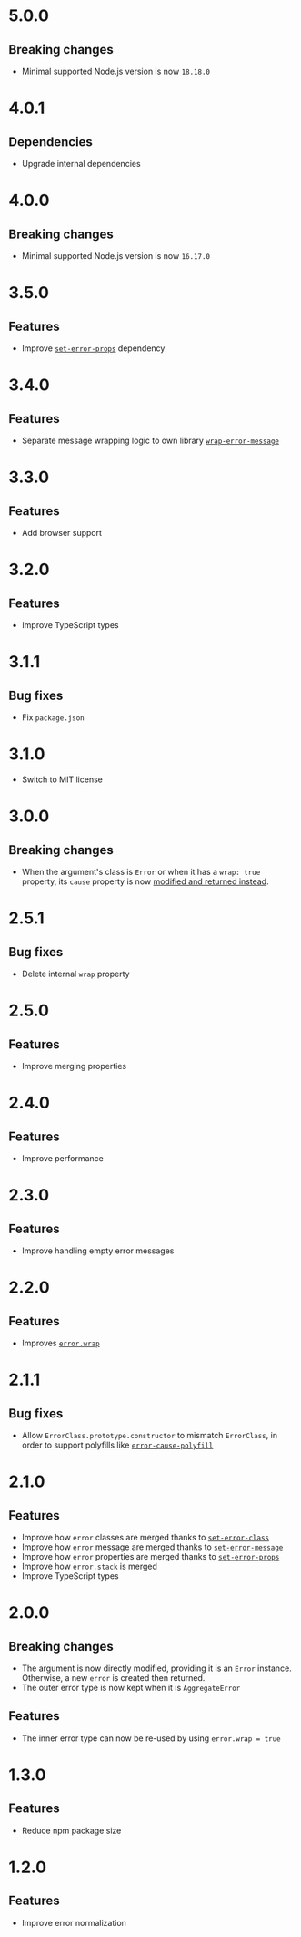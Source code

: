 # 5.0.0

## Breaking changes

- Minimal supported Node.js version is now `18.18.0`

# 4.0.1

## Dependencies

- Upgrade internal dependencies

# 4.0.0

## Breaking changes

- Minimal supported Node.js version is now `16.17.0`

# 3.5.0

## Features

- Improve [`set-error-props`](https://github.com/ehmicky/set-error-props)
  dependency

# 3.4.0

## Features

- Separate message wrapping logic to own library
  [`wrap-error-message`](https://github.com/ehmicky/wrap-error-message)

# 3.3.0

## Features

- Add browser support

# 3.2.0

## Features

- Improve TypeScript types

# 3.1.1

## Bug fixes

- Fix `package.json`

# 3.1.0

- Switch to MIT license

# 3.0.0

## Breaking changes

- When the argument's class is `Error` or when it has a `wrap: true` property,
  its `cause` property is now
  [modified and returned instead](README.md#error-class).

# 2.5.1

## Bug fixes

- Delete internal `wrap` property

# 2.5.0

## Features

- Improve merging properties

# 2.4.0

## Features

- Improve performance

# 2.3.0

## Features

- Improve handling empty error messages

# 2.2.0

## Features

- Improves [`error.wrap`](README.md#error-class)

# 2.1.1

## Bug fixes

- Allow `ErrorClass.prototype.constructor` to mismatch `ErrorClass`, in order to
  support polyfills like
  [`error-cause-polyfill`](https://github.com/ehmicky/error-cause-polyfill)

# 2.1.0

## Features

- Improve how `error` classes are merged thanks to
  [`set-error-class`](https://github.com/ehmicky/set-error-class)
- Improve how `error` message are merged thanks to
  [`set-error-message`](https://github.com/ehmicky/set-error-message)
- Improve how `error` properties are merged thanks to
  [`set-error-props`](https://github.com/ehmicky/set-error-props)
- Improve how `error.stack` is merged
- Improve TypeScript types

# 2.0.0

## Breaking changes

- The argument is now directly modified, providing it is an `Error` instance.
  Otherwise, a new `error` is created then returned.
- The outer error type is now kept when it is `AggregateError`

## Features

- The inner error type can now be re-used by using `error.wrap = true`

# 1.3.0

## Features

- Reduce npm package size

# 1.2.0

## Features

- Improve error normalization
